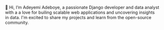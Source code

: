 👋 Hi, I’m Adeyemi Adeboye, a passionate Django developer and data analyst with a a love for builing scalable web applications and uncovering insights in data. 
I'm excited to share my projects and learn from the open-source community.
